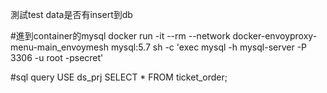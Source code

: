 測試test data是否有insert到db

#進到container的mysql
docker run -it --rm --network docker-envoyproxy-menu-main_envoymesh mysql:5.7 sh -c 'exec mysql -h mysql-server -P 3306 -u root -psecret'

#sql query
USE ds_prj
SELECT * FROM ticket_order;

